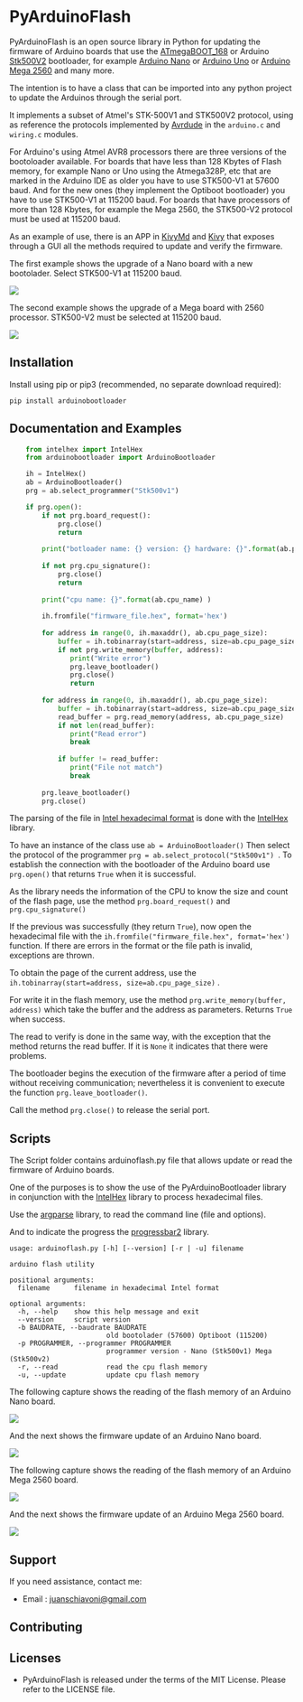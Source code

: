 PyArduinoFlash
====


PyArduinoFlash is an open source library in Python for updating the firmware 
of Arduino boards that use the [ATmegaBOOT_168](https://github.com/arduino/ArduinoCore-avr/tree/master/bootloaders/atmega) or Arduino [Stk500V2](https://github.com/arduino/Arduino-stk500v2-bootloader) bootloader, for example [Arduino Nano](https://store.arduino.cc/usa/arduino-nano) or [Arduino Uno](https://store.arduino.cc/usa/arduino-uno-rev3) or [Arduino Mega 2560](https://store.arduino.cc/usa/mega-2560-r3) and many more.

The intention is to have a class that can be imported into any python project to update the Arduinos through the serial port.

It implements a subset of Atmel's STK-500V1 and STK500V2 protocol, using as reference the protocols implemented by [Avrdude](http://savannah.nongnu.org/projects/avrdude) in the ```arduino.c``` and ```wiring.c``` modules.

For Arduino's using Atmel AVR8 processors there are three versions of the bootoloader available. For boards that have less than 128 Kbytes of Flash memory, for example Nano or Uno using the Atmega328P, etc that are marked in the Arduino IDE as older you have to use STK500-V1 at 57600 baud. And for the new ones (they implement the Optiboot bootloader) you have to use STK500-V1 at 115200 baud. 
For boards that have processors of more than 128 Kbytes, for example the Mega 2560, the STK500-V2 protocol must be used at 115200 baud.


As an example of use, there is an APP in [KivyMd](https://gitlab.com/kivymd/KivyMD) and [Kivy](http://kivy.org) that exposes through a GUI all the methods required to update and verify the firmware.

The first example shows the upgrade of a Nano board with a new bootolader. Select STK500-V1 at 115200 baud.

![](images/arduino_kivy_stk500v1.gif)

The second example shows the upgrade of a Mega board with 2560 processor. STK500-V2 must be selected at 115200 baud.

![](images/arduino_kivy_stk500v2.gif)

Installation
------------
Install using pip or pip3 (recommended, no separate download required):

``pip install arduinobootloader`` 

Documentation and Examples
----------------------------------------
```python
    from intelhex import IntelHex
    from arduinobootloader import ArduinoBootloader

    ih = IntelHex()
    ab = ArduinoBootloader()
    prg = ab.select_programmer("Stk500v1")

    if prg.open():
        if not prg.board_request():
            prg.close()
            return 
        
        print("botloader name: {} version: {} hardware: {}".format(ab.programmer_name, ab.sw_version, ab.hw_version))
  
        if not prg.cpu_signature():
            prg.close()
            return
        
        print("cpu name: {}".format(ab.cpu_name) )
        
        ih.fromfile("firmware_file.hex", format='hex')
        
        for address in range(0, ih.maxaddr(), ab.cpu_page_size):
            buffer = ih.tobinarray(start=address, size=ab.cpu_page_size)
            if not prg.write_memory(buffer, address):
               print("Write error") 
               prg.leave_bootloader()
               prg.close()
               return
        
        for address in range(0, ih.maxaddr(), ab.cpu_page_size):
            buffer = ih.tobinarray(start=address, size=ab.cpu_page_size)
            read_buffer = prg.read_memory(address, ab.cpu_page_size)
            if not len(read_buffer):
               print("Read error") 
               break
               
            if buffer != read_buffer:
               print("File not match")
               break
        
        prg.leave_bootloader()
        prg.close()
```
The parsing of the file in [Intel hexadecimal format](https://en.wikipedia.org/wiki/Intel_HEX) is done with the [IntelHex](https://github.com/python-intelhex/intelhex) library.

To have an instance of the class use ``ab = ArduinoBootloader()``
Then select the protocol of the programmer ``prg = ab.select_protocol("Stk500v1") ``. To establish the connection with the bootloader of the Arduino board use ``prg.open()`` that returns ``True`` when it is successful.

As the library needs the information of the CPU to know the size and count of the flash page, use the method ``prg.board_request()`` and ``prg.cpu_signature()``

If the previous was successfully (they return ``True``), now open the hexadecimal file with the ``ih.fromfile("firmware_file.hex", format='hex')`` function. If there are errors in the format or the file path is invalid, exceptions are thrown.

To obtain the page of the current address, use the  ``ih.tobinarray(start=address, size=ab.cpu_page_size)`` .

For write it in the flash memory, use the method ``prg.write_memory(buffer, address)`` which take the buffer and the address as parameters. Returns ``True`` when success.

The read to verify is done in the same way, with the exception that the method returns the read buffer. If it is ``None`` it indicates that there were problems.

The bootloader begins the execution of the firmware after a period of time without receiving communication; nevertheless it is convenient to execute the function ``prg.leave_bootloader()``.

Call the method ``prg.close()`` to release the serial port.

Scripts
-------
The Script folder contains arduinoflash.py file that allows update or read the firmware of Arduino boards.

One of the purposes is to show the use of the PyArduinoBootloader library in conjunction with the [IntelHex](https://github.com/python-intelhex/intelhex) library to process hexadecimal files.

Use the [argparse](https://docs.python.org/3/library/argparse.html#module-argparse) library, to read the command line (file and options). 

And to indicate the progress the [progressbar2](https://pypi.org/project/progressbar2/) library.

```shell script: usage: arduinoflash.py [-h] [--version] [-r | -u] filename
usage: arduinoflash.py [-h] [--version] [-r | -u] filename

arduino flash utility

positional arguments:
  filename      filename in hexadecimal Intel format

optional arguments:
  -h, --help    show this help message and exit
  --version     script version
  -b BAUDRATE, --baudrate BAUDRATE
                        old bootolader (57600) Optiboot (115200)
  -p PROGRAMMER, --programmer PROGRAMMER
                        programmer version - Nano (Stk500v1) Mega (Stk500v2)
  -r, --read            read the cpu flash memory
  -u, --update          update cpu flash memory

```
The following capture shows the reading of the flash memory of an Arduino Nano board.

![](images/arduinoflash_read_stk500v1.gif)

And the next shows the firmware update of an Arduino Nano board.

![](images/arduinoflash_update_stk500v1.gif)

The following capture shows the reading of the flash memory of an Arduino Mega 2560 board.

![](images/arduinoflash_read_stk500v2.gif)

And the next shows the firmware update of an Arduino Mega 2560 board.

![](images/arduinoflash_update_stk500v2.gif)

Support
-------

If you need assistance, contact me:

* Email      : juanschiavoni@gmail.com


Contributing
------------


Licenses
--------

- PyArduinoFlash is released under the terms of the MIT License. Please refer to the
  LICENSE file.


